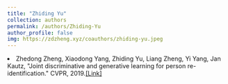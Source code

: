 ```yaml
---
title: "Zhiding Yu"
collection: authors
permalink: /authors/Zhiding-Yu
author_profile: false
img: https://zdzheng.xyz/coauthors/zhiding-yu.jpeg
---
```

 <li> Zhedong Zheng,  Xiaodong Yang,  Zhiding Yu,  Liang Zheng,  Yi Yang,  Jan Kautz, &quot;Joint discriminative and generative learning for person re-identification.&quot; CVPR, 2019.<a href='https://zdzheng.xyz/publication/Joint-di2019'>[Link]</a> </li>